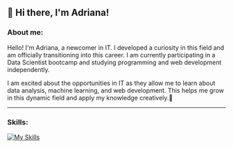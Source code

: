## 👋 Hi there, I'm Adriana!

<!--
**adi-0402/adi-0402** is a ✨ _special_ ✨ repository because its `README.md` (this file) appears on your GitHub profile.
-->

### About me:
Hello! I'm Adriana, a newcomer in IT. I developed a curiosity in this field and am officially transitioning into this career. I am currently participating in a Data Scientist bootcamp and studying programming and web development independently.

I am excited about the opportunities in IT as they allow me to learn about data analysis, machine learning, and web development. This helps me grow in this dynamic field and apply my knowledge creatively.🥰

---

### Skills:
   [![My Skills](https://skillicons.dev/icons?i=py,html,css,js,github,figma&theme=light)](https://skillicons.dev)

